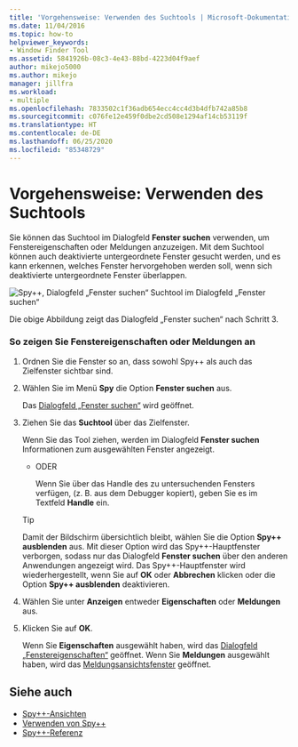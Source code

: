 ```yaml
---
title: 'Vorgehensweise: Verwenden des Suchtools | Microsoft-Dokumentation'
ms.date: 11/04/2016
ms.topic: how-to
helpviewer_keywords:
- Window Finder Tool
ms.assetid: 5841926b-08c3-4e43-88bd-4223d04f9aef
author: mikejo5000
ms.author: mikejo
manager: jillfra
ms.workload:
- multiple
ms.openlocfilehash: 7833502c1f36adb654ecc4cc4d3b4dfb742a85b8
ms.sourcegitcommit: c076fe12e459f0dbe2cd508e1294af14cb53119f
ms.translationtype: HT
ms.contentlocale: de-DE
ms.lasthandoff: 06/25/2020
ms.locfileid: "85348729"
---
```

# <a name="how-to-use-the-finder-tool"></a>Vorgehensweise: Verwenden des Suchtools
Sie können das Suchtool im Dialogfeld **Fenster suchen** verwenden, um Fenstereigenschaften oder Meldungen anzuzeigen. Mit dem Suchtool können auch deaktivierte untergeordnete Fenster gesucht werden, und es kann erkennen, welches Fenster hervorgehoben werden soll, wenn sich deaktivierte untergeordnete Fenster überlappen.

 ![Spy&#43;&#43;, Dialogfeld „Fenster suchen“](../debugger/media/icon_spy--_find.png "Icon_Spy++_Find") Suchtool im Dialogfeld „Fenster suchen“

 Die obige Abbildung zeigt das Dialogfeld „Fenster suchen“ nach Schritt 3.

### <a name="to-display-window-properties-or-messages"></a>So zeigen Sie Fenstereigenschaften oder Meldungen an

1. Ordnen Sie die Fenster so an, dass sowohl Spy++ als auch das Zielfenster sichtbar sind.

2. Wählen Sie im Menü **Spy** die Option **Fenster suchen** aus.

    Das [Dialogfeld „Fenster suchen“](../debugger/find-window-dialog-box.md) wird geöffnet.

3. Ziehen Sie das **Suchtool** über das Zielfenster.

    Wenn Sie das Tool ziehen, werden im Dialogfeld **Fenster suchen** Informationen zum ausgewählten Fenster angezeigt.

   - ODER

     Wenn Sie über das Handle des zu untersuchenden Fensters verfügen, (z. B. aus dem Debugger kopiert), geben Sie es im Textfeld **Handle** ein.

   > [!TIP]
   > Damit der Bildschirm übersichtlich bleibt, wählen Sie die Option **Spy++ ausblenden** aus. Mit dieser Option wird das Spy++-Hauptfenster verborgen, sodass nur das Dialogfeld **Fenster suchen** über den anderen Anwendungen angezeigt wird. Das Spy++-Hauptfenster wird wiederhergestellt, wenn Sie auf **OK** oder **Abbrechen** klicken oder die Option **Spy++ ausblenden** deaktivieren.

4. Wählen Sie unter **Anzeigen** entweder **Eigenschaften** oder **Meldungen** aus.

5. Klicken Sie auf **OK**.

    Wenn Sie **Eigenschaften** ausgewählt haben, wird das [Dialogfeld „Fenstereigenschaften“](../debugger/window-properties-dialog-box.md) geöffnet. Wenn Sie **Meldungen** ausgewählt haben, wird das [Meldungsansichtsfenster](../debugger/messages-view.md) geöffnet.

## <a name="see-also"></a>Siehe auch
- [Spy++-Ansichten](../debugger/spy-increment-views.md)
- [Verwenden von Spy++](../debugger/using-spy-increment.md)
- [Spy++-Referenz](../debugger/spy-increment-reference.md)